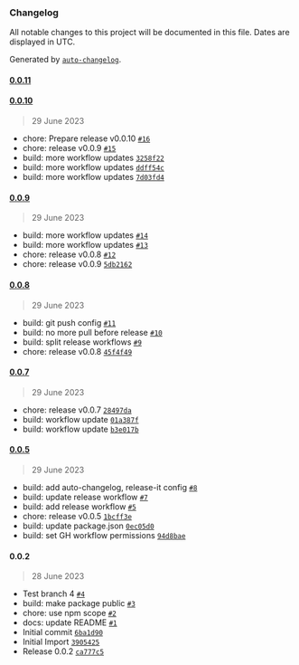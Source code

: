 ### Changelog

All notable changes to this project will be documented in this file. Dates are displayed in UTC.

Generated by [`auto-changelog`](https://github.com/CookPete/auto-changelog).

#### [0.0.11](https://github.com/arnoerpenbeck/npm-test/compare/0.0.10...0.0.11)

#### [0.0.10](https://github.com/arnoerpenbeck/npm-test/compare/0.0.9...0.0.10)

> 29 June 2023

- chore: Prepare release v0.0.10 [`#16`](https://github.com/arnoerpenbeck/npm-test/pull/16)
- chore: release v0.0.9 [`#15`](https://github.com/arnoerpenbeck/npm-test/pull/15)
- build: more workflow updates [`3258f22`](https://github.com/arnoerpenbeck/npm-test/commit/3258f224c752005d5ab20d52de10389dc6a560bd)
- build: more workflow updates [`ddff54c`](https://github.com/arnoerpenbeck/npm-test/commit/ddff54ca56877fe5ab48d1a9349ce6da7cd6a765)
- build: more workflow updates [`7d03fd4`](https://github.com/arnoerpenbeck/npm-test/commit/7d03fd413b33bc944265760408bc041a64aed530)

#### [0.0.9](https://github.com/arnoerpenbeck/npm-test/compare/0.0.8...0.0.9)

> 29 June 2023

- build: more workflow updates [`#14`](https://github.com/arnoerpenbeck/npm-test/pull/14)
- build: more workflow updates [`#13`](https://github.com/arnoerpenbeck/npm-test/pull/13)
- chore: release v0.0.8 [`#12`](https://github.com/arnoerpenbeck/npm-test/pull/12)
- chore: release v0.0.9 [`5db2162`](https://github.com/arnoerpenbeck/npm-test/commit/5db2162c9d632e040dc54d6f7d8512ede5fbed61)

#### [0.0.8](https://github.com/arnoerpenbeck/npm-test/compare/0.0.7...0.0.8)

> 29 June 2023

- build: git push config [`#11`](https://github.com/arnoerpenbeck/npm-test/pull/11)
- build: no more pull before release [`#10`](https://github.com/arnoerpenbeck/npm-test/pull/10)
- build: split release workflows [`#9`](https://github.com/arnoerpenbeck/npm-test/pull/9)
- chore: release v0.0.8 [`45f4f49`](https://github.com/arnoerpenbeck/npm-test/commit/45f4f49628534574f0e882d8c2e2d439d6ec7bf2)

#### [0.0.7](https://github.com/arnoerpenbeck/npm-test/compare/0.0.5...0.0.7)

> 29 June 2023

- chore: release v0.0.7 [`28497da`](https://github.com/arnoerpenbeck/npm-test/commit/28497da5ab0a49918fb55b7f66b5e7a36e2e445d)
- build: workflow update [`01a387f`](https://github.com/arnoerpenbeck/npm-test/commit/01a387f8b86d1d02c8f749e610ba94d6befb120e)
- build: workflow update [`b3e017b`](https://github.com/arnoerpenbeck/npm-test/commit/b3e017ba8995ff5d7559c9b40919f601c46e8d14)

#### [0.0.5](https://github.com/arnoerpenbeck/npm-test/compare/0.0.2...0.0.5)

> 29 June 2023

- build: add auto-changelog, release-it config [`#8`](https://github.com/arnoerpenbeck/npm-test/pull/8)
- build: update release workflow [`#7`](https://github.com/arnoerpenbeck/npm-test/pull/7)
- build: add release workflow [`#5`](https://github.com/arnoerpenbeck/npm-test/pull/5)
- chore: release v0.0.5 [`1bcff3e`](https://github.com/arnoerpenbeck/npm-test/commit/1bcff3e5b509c1f17d00d3069a5250f3c2a5bfb3)
- build: update package.json [`0ec05d0`](https://github.com/arnoerpenbeck/npm-test/commit/0ec05d01c5b4e5758fe6d9564f8fc46f9afa4f5d)
- build: set GH workflow permissions [`94d8bae`](https://github.com/arnoerpenbeck/npm-test/commit/94d8baeda8881dda76804e3f340b066035ef6a28)

#### 0.0.2

> 28 June 2023

- Test branch 4 [`#4`](https://github.com/arnoerpenbeck/npm-test/pull/4)
- build: make package public [`#3`](https://github.com/arnoerpenbeck/npm-test/pull/3)
- chore: use npm scope [`#2`](https://github.com/arnoerpenbeck/npm-test/pull/2)
- docs: update README [`#1`](https://github.com/arnoerpenbeck/npm-test/pull/1)
- Initial commit [`6ba1d90`](https://github.com/arnoerpenbeck/npm-test/commit/6ba1d9097e1d7cee9f72977bae5d7a44b8fc3986)
- Initial Import [`3905425`](https://github.com/arnoerpenbeck/npm-test/commit/39054255cac0619100ef91ea4950701de61e7295)
- Release 0.0.2 [`ca777c5`](https://github.com/arnoerpenbeck/npm-test/commit/ca777c56122e8bc0bc0ce26c0a688456dfb984fc)
